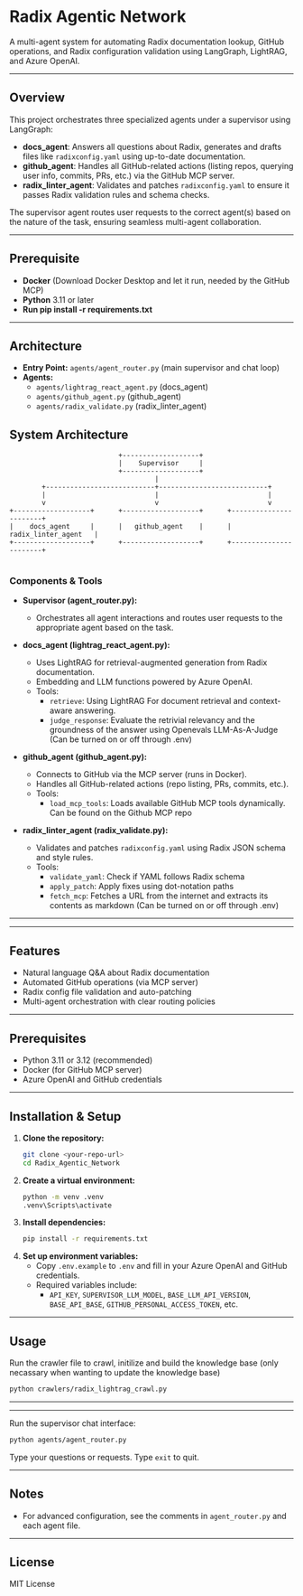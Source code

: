 # Radix Agentic Network

A multi-agent system for automating Radix documentation lookup, GitHub operations, and Radix configuration validation using LangGraph, LightRAG, and Azure OpenAI.

---

## Overview

This project orchestrates three specialized agents under a supervisor using LangGraph:

- **docs_agent**: Answers all questions about Radix, generates and drafts files like `radixconfig.yaml` using up-to-date documentation.
- **github_agent**: Handles all GitHub-related actions (listing repos, querying user info, commits, PRs, etc.) via the GitHub MCP server.
- **radix_linter_agent**: Validates and patches `radixconfig.yaml` to ensure it passes Radix validation rules and schema checks.

The supervisor agent routes user requests to the correct agent(s) based on the nature of the task, ensuring seamless multi-agent collaboration.

---

## Prerequisite

- **Docker** (Download Docker Desktop and let it run, needed by the GitHub MCP)
- **Python** 3.11 or later
- **Run pip install -r requirements.txt**
  
---
## Architecture

- **Entry Point:** `agents/agent_router.py` (main supervisor and chat loop)
- **Agents:**
  - `agents/lightrag_react_agent.py` (docs_agent)
  - `agents/github_agent.py` (github_agent)
  - `agents/radix_validate.py` (radix_linter_agent)

## System Architecture

```
                           +-------------------+
                           |    Supervisor     |
                           +-------------------+
                                    |
        +---------------------------+---------------------------+
        |                           |                           |
        v                           v                           v
+-------------------+      +-------------------+      +-----------------------+
|    docs_agent     |      |   github_agent    |      |  radix_linter_agent   |
+-------------------+      +-------------------+      +-----------------------+
                                 
```

### Components & Tools

- **Supervisor (agent_router.py):**
  - Orchestrates all agent interactions and routes user requests to the appropriate agent based on the task.

- **docs_agent (lightrag_react_agent.py):**
  - Uses LightRAG for retrieval-augmented generation from Radix documentation.
  - Embedding and LLM functions powered by Azure OpenAI.
  - Tools:
    - `retrieve`: Using LightRAG For document retrieval and context-aware answering.
    - `judge_response`: Evaluate the retrivial relevancy and the groundness of the answer using Openevals LLM-As-A-Judge (Can be turned on or off through .env)

- **github_agent (github_agent.py):**
  - Connects to GitHub via the MCP server (runs in Docker).
  - Handles all GitHub-related actions (repo listing, PRs, commits, etc.).
  - Tools:
    - `load_mcp_tools`: Loads available GitHub MCP tools dynamically. Can be found on the Github MCP repo

- **radix_linter_agent (radix_validate.py):**
  - Validates and patches `radixconfig.yaml` using Radix JSON schema and style rules.
  - Tools:
    - `validate_yaml`: Check if YAML follows Radix schema
    - `apply_patch`: Apply fixes using dot-notation paths
    - `fetch_mcp`: Fetches a URL from the internet and extracts its contents as markdown (Can be turned on or off through .env)

---
---

## Features

- Natural language Q&A about Radix documentation
- Automated GitHub operations (via MCP server)
- Radix config file validation and auto-patching
- Multi-agent orchestration with clear routing policies

---

## Prerequisites

- Python 3.11 or 3.12 (recommended)
- Docker (for GitHub MCP server)
- Azure OpenAI and GitHub credentials

---

## Installation & Setup

1. **Clone the repository:**
   ```sh
   git clone <your-repo-url>
   cd Radix_Agentic_Network
   ```
2. **Create a virtual environment:**
   ```sh
   python -m venv .venv
   .venv\Scripts\activate
   ```
3. **Install dependencies:**
   ```sh
   pip install -r requirements.txt
   ```
4. **Set up environment variables:**
   - Copy `.env.example` to `.env` and fill in your Azure OpenAI and GitHub credentials.
   - Required variables include:
     - `API_KEY`, `SUPERVISOR_LLM_MODEL`, `BASE_LLM_API_VERSION`, `BASE_API_BASE`, `GITHUB_PERSONAL_ACCESS_TOKEN`, etc.

---

## Usage
Run the crawler file to crawl, initilize and build the knowledge base (only necassary when wanting to update the knowledge base)
```sh
python crawlers/radix_lightrag_crawl.py
```
---

---
Run the supervisor chat interface:
```sh
python agents/agent_router.py
```
Type your questions or requests. Type `exit` to quit.

---

## Notes
- For advanced configuration, see the comments in `agent_router.py` and each agent file.

---

## License
MIT License
